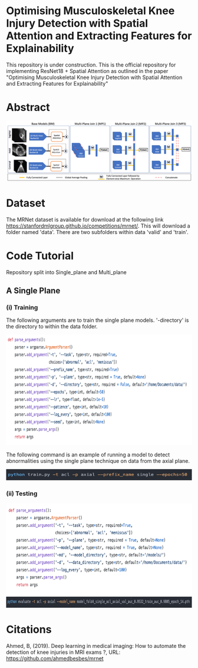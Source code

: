 # Optimising Musculoskeletal Knee Injury Detection with Spatial Attention and Extracting Features for Explainability

This repository is under construction.
This is the official repository for implementing ResNet18 + Spatial Attention as outlined in the paper "Optimising Musculoskeletal Knee Injury Detection with Spatial Attention and Extracting Features for Explainability"



# Abstract


![GitHub Logo](/images/arc5.png)

# Dataset 
The MRNet dataset is available for download at the following link https://stanfordmlgroup.github.io/competitions/mrnet/.
This will download a folder named 'data'. There are two subfolders within data 'valid' and 'train'.

# Code Tutorial
Repository split into Single_plane and Multi_plane

## A Single Plane

### (i) Training 
The following arguments are to train the single plane models.
'-directory' is the directory to within the data folder. 

<img src="/images/train_arguments.png" width="800" height="300"/>


The following command is an example of running a model to detect abnormalities using the single plane technique on data from the axial plane.

<img src="/images/train_single_plane_command__.png" width="550" height="30"/>

### (ii) Testing 

<img src="/images/test_single_plane_arguments.png" width="650" height="250"/>

<img src="/images/test_single_plane_command__.png" width="900" height="30"/>


# Citations
Ahmed, B, (2019). Deep learning in medical imaging: How to automate the detection of knee injuries in MRI exams ?, URL: https://github.com/ahmedbesbes/mrnet



